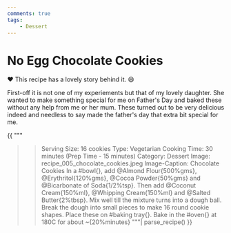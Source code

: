 ```yaml
---
comments: true
tags:
    - Dessert
---
```


# No Egg Chocolate Cookies 

:heart: This recipe has a lovely story behind it. :smile:

First-off it is not one of my experiements but that of my lovely daughter. She wanted to make something special for me on Father's Day and baked these without any help from me or her mum. These turned out to be very delicious indeed and needless to say made the father's day that extra bit special for me.

{{
"""
>> Serving Size: 16 cookies
>> Type: Vegetarian
>> Cooking Time: 30 minutes (Prep Time - 15 minutes)
>> Category: Dessert
>> Image: recipe_005_chocolate_cookies.jpeg
>> Image-Caption: Chocolate Cookies
In a #bowl{}, add @Almond Flour{500%gms}, @Erythritol{120%gms}, @Cocoa Powder{50%gms} and @Bicarbonate of Soda{1/2%tsp}.
Then add @Coconut Cream{150%ml}, @Whipping Cream{150%ml} and @Salted Butter{2%tbsp}.
Mix well till the mixture turns into a dough ball.
Break the dough into small pieces to make 16 round cookie shapes.
Place these on #baking tray{}.
Bake in the #oven{} at 180C for about ~{20%minutes}
"""| parse_recipe() }}